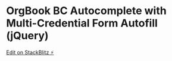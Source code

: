 # OrgBook BC Autocomplete with Multi-Credential Form Autofill (jQuery)

[Edit on StackBlitz ⚡️](https://stackblitz.com/edit/js-y5jxtf)
